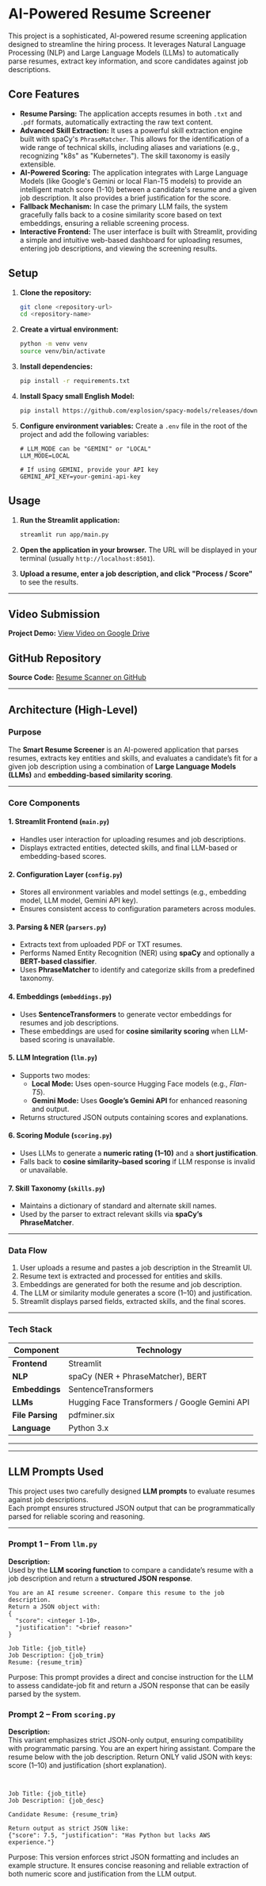 # AI-Powered Resume Screener

This project is a sophisticated, AI-powered resume screening application designed to streamline the hiring process. It leverages Natural Language Processing (NLP) and Large Language Models (LLMs) to automatically parse resumes, extract key information, and score candidates against job descriptions.

## Core Features

*   **Resume Parsing:** The application accepts resumes in both `.txt` and `.pdf` formats, automatically extracting the raw text content.
*   **Advanced Skill Extraction:** It uses a powerful skill extraction engine built with spaCy's `PhraseMatcher`. This allows for the identification of a wide range of technical skills, including aliases and variations (e.g., recognizing "k8s" as "Kubernetes"). The skill taxonomy is easily extensible.
*   **AI-Powered Scoring:** The application integrates with Large Language Models (like Google's Gemini or local Flan-T5 models) to provide an intelligent match score (1-10) between a candidate's resume and a given job description. It also provides a brief justification for the score.
*   **Fallback Mechanism:** In case the primary LLM fails, the system gracefully falls back to a cosine similarity score based on text embeddings, ensuring a reliable screening process.
*   **Interactive Frontend:** The user interface is built with Streamlit, providing a simple and intuitive web-based dashboard for uploading resumes, entering job descriptions, and viewing the screening results.

## Setup

1.  **Clone the repository:**
    ```bash
    git clone <repository-url>
    cd <repository-name>
    ```

2.  **Create a virtual environment:**
    ```bash
    python -m venv venv
    source venv/bin/activate
    ```

3.  **Install dependencies:**
    ```bash
    pip install -r requirements.txt
    ```
    
4.  **Install Spacy small English Model:**
    ```bash
    pip install https://github.com/explosion/spacy-models/releases/download/en_core_web_sm-3.7.1/en_core_web_sm-3.7.1-py3-none-any.whl
    ```


5.  **Configure environment variables:**
    Create a `.env` file in the root of the project and add the following variables:
    ```
    # LLM_MODE can be "GEMINI" or "LOCAL"
    LLM_MODE=LOCAL

    # If using GEMINI, provide your API key
    GEMINI_API_KEY=your-gemini-api-key
    ```

## Usage

1.  **Run the Streamlit application:**
    ```bash
    streamlit run app/main.py
    ```

2.  **Open the application in your browser.** The URL will be displayed in your terminal (usually `http://localhost:8501`).

3.  **Upload a resume, enter a job description, and click "Process / Score"** to see the results.

---

##  Video Submission  
 **Project Demo:** [View Video on Google Drive](https://drive.google.com/file/d/1fKuV-saRYMb86S82bDlZjYaP_vCYfAOC/view?usp=sharing)

##  GitHub Repository  
 **Source Code:** [Resume Scanner on GitHub](https://github.com/Simoni03/Resume-_-Scanner)

---

##  Architecture (High-Level)

### **Purpose**
The **Smart Resume Screener** is an AI-powered application that parses resumes, extracts key entities and skills, and evaluates a candidate’s fit for a given job description using a combination of **Large Language Models (LLMs)** and **embedding-based similarity scoring**.

---

###  **Core Components**

#### 1. Streamlit Frontend (`main.py`)
- Handles user interaction for uploading resumes and job descriptions.  
- Displays extracted entities, detected skills, and final LLM-based or embedding-based scores.  

#### 2. Configuration Layer (`config.py`)
- Stores all environment variables and model settings (e.g., embedding model, LLM model, Gemini API key).  
- Ensures consistent access to configuration parameters across modules.  

#### 3. Parsing & NER (`parsers.py`)
- Extracts text from uploaded PDF or TXT resumes.  
- Performs Named Entity Recognition (NER) using **spaCy** and optionally a **BERT-based classifier**.  
- Uses **PhraseMatcher** to identify and categorize skills from a predefined taxonomy.  

#### 4. Embeddings (`embeddings.py`)
- Uses **SentenceTransformers** to generate vector embeddings for resumes and job descriptions.  
- These embeddings are used for **cosine similarity scoring** when LLM-based scoring is unavailable.  

#### 5. LLM Integration (`llm.py`)
- Supports two modes:  
  - **Local Mode:** Uses open-source Hugging Face models (e.g., *Flan-T5*).  
  - **Gemini Mode:** Uses **Google’s Gemini API** for enhanced reasoning and output.  
- Returns structured JSON outputs containing scores and explanations.  

#### 6. Scoring Module (`scoring.py`)
- Uses LLMs to generate a **numeric rating (1–10)** and a **short justification**.  
- Falls back to **cosine similarity–based scoring** if LLM response is invalid or unavailable.  

#### 7. Skill Taxonomy (`skills.py`)
- Maintains a dictionary of standard and alternate skill names.  
- Used by the parser to extract relevant skills via **spaCy’s PhraseMatcher**.  

---

### **Data Flow**

1. User uploads a resume and pastes a job description in the Streamlit UI.  
2. Resume text is extracted and processed for entities and skills.  
3. Embeddings are generated for both the resume and job description.  
4. The LLM or similarity module generates a score (1–10) and justification.  
5. Streamlit displays parsed fields, extracted skills, and the final scores.  

---

###  **Tech Stack**

| Component | Technology |
|------------|-------------|
| **Frontend** | Streamlit |
| **NLP** | spaCy (NER + PhraseMatcher), BERT |
| **Embeddings** | SentenceTransformers |
| **LLMs** | Hugging Face Transformers / Google Gemini API |
| **File Parsing** | pdfminer.six |
| **Language** | Python 3.x |

---
---

##  LLM Prompts Used

This project uses two carefully designed **LLM prompts** to evaluate resumes against job descriptions.  
Each prompt ensures structured JSON output that can be programmatically parsed for reliable scoring and reasoning.

---

###  **Prompt 1 – From `llm.py`**

**Description:**  
Used by the **LLM scoring function** to compare a candidate’s resume with a job description and return a **structured JSON response**.

```text
You are an AI resume screener. Compare this resume to the job description.
Return a JSON object with:
{
  "score": <integer 1-10>,
  "justification": "<brief reason>"
}

Job Title: {job_title}
Job Description: {job_trim}
Resume: {resume_trim}
```
Purpose:
This prompt provides a direct and concise instruction for the LLM to assess candidate-job fit and return a JSON response that can be easily parsed by the system.

###  **Prompt 2 – From `scoring.py`**

**Description:**  
This variant emphasizes strict JSON-only output, ensuring compatibility with programmatic parsing.
You are an expert hiring assistant. Compare the resume below with the job description. 
Return ONLY valid JSON with keys: score (1–10) and justification (short explanation).

```text


Job Title: {job_title}
Job Description: {job_desc}
	
Candidate Resume: {resume_trim}

Return output as strict JSON like:
{"score": 7.5, "justification": "Has Python but lacks AWS experience."}

```
Purpose:
This version enforces strict JSON formatting and includes an example structure.
It ensures concise reasoning and reliable extraction of both numeric score and justification from the LLM output.

